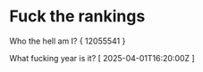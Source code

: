 # Fuck the rankings

Who the hell am I?
{ 12055541 }

What fucking year is it?
[ 2025-04-01T16:20:00Z ]
